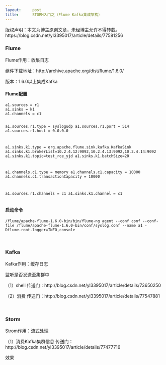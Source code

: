 ```yaml
---
layout:     post
title:      STORM入门之（Flume Kafka集成架构）
---
```

<div id="article_content" class="article_content clearfix csdn-tracking-statistics" data-pid="blog" data-mod="popu_307" data-dsm="post">
								<div class="article-copyright">
					版权声明：本文为博主原创文章，未经博主允许不得转载。					https://blog.csdn.net/yl3395017/article/details/77581256				</div>
								            <link rel="stylesheet" href="https://csdnimg.cn/release/phoenix/template/css/ck_htmledit_views-f76675cdea.css">
						<div class="htmledit_views" id="content_views">
                
<h3>Flume</h3>
<p>Flume作用：收集日志</p>
<p>组件下载地址：http://archive.apache.org/dist/flume/1.6.0/ </p>
<p>版本：1.6.0以上集成Kafka</p>
<h4>Flume配置</h4>
<p></p>
<pre><code class="language-sql">a1.sources = r1
a1.sinks = k1
a1.channels = c1
 
a1.sources.r1.type = syslogudp
a1.sources.r1.port = 514
a1.sources.r1.host = 0.0.0.0

a1.sinks.k1.type = org.apache.flume.sink.kafka.KafkaSink
a1.sinks.k1.brokerList=10.2.4.12:9092,10.2.4.13:9092,10.2.4.14:9092
a1.sinks.k1.topic=test_rce_yjd
a1.sinks.k1.batchSize=20
 
a1.channels.c1.type = memory
a1.channels.c1.capacity = 10000
a1.channels.c1.transactionCapacity = 10000
 
a1.sources.r1.channels = c1
a1.sinks.k1.channel = c1</code></pre>
<h4>启动命令</h4>
<pre><code class="language-plain">/flume/apache-flume-1.6.0-bin/bin/flume-ng agent --conf conf --conf-file /flume/apache-flume-1.6.0-bin/conf/syslog.conf --name a1 -Dflume.root.logger=INFO,console</code></pre><br><p></p>
<h3>Kafka</h3>
<p>Kafka作用：缓存日志  </p>
<p>监听是否发送至集群中</p>
<p>（1）shell 传送门：http://blog.csdn.net/yl3395017/article/details/73650250</p>
<p>（2）消费 传送门：http://blog.csdn.net/yl3395017/article/details/77547881</p>
<p><br></p>
<h3>Storm</h3>
<p>Strom作用：流式处理</p>
<p>（1）消费Kafka集群信息 传送门：http://blog.csdn.net/yl3395017/article/details/77477716</p>
<p>效果</p>
<p><img src="https://img-blog.csdn.net/20170825170106935?watermark/2/text/aHR0cDovL2Jsb2cuY3Nkbi5uZXQveWwzMzk1MDE3/font/5a6L5L2T/fontsize/400/fill/I0JBQkFCMA==/dissolve/70/gravity/SouthEast" alt=""><br></p>
<p><br></p>
            </div>
                </div>